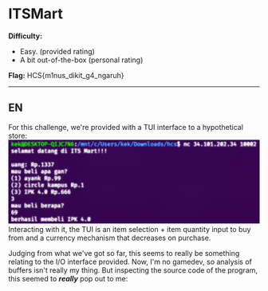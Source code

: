 # **ITSMart**

**Difficulty:**

- Easy. (provided rating)
- A bit out-of-the-box (personal rating)

**Flag:** HCS{m1nus_dikit_g4_ngaruh}

---

## **EN**

For this challenge, we're provided with a TUI interface to a hypothetical store:  
![TUI interface](./assets/image.png)
Interacting with it, the TUI is an item selection + item quantity input to buy from and a currency mechanism that decreases on purchase.

Judging from what we've got so far, this seems to really be something relating to the I/O interface provided. Now, I'm no gamedev, so analysis of buffers isn't really my thing. But inspecting the source code of the program, this seemed to **_really_** pop out to me:
